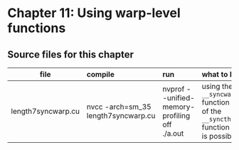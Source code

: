 # Chapter 11: Using warp-level functions

## Source files for this chapter

| file   |      compile      |  run |  what to learn |
|----------|:-------------|:----------------------------|:---------------------------------------------------|
| length7syncwarp.cu |  nvcc -arch=sm_35 length7syncwarp.cu | nvprof --unified-memory-profiling off ./a.out | using the `__syncwarp()` function instead of the `__syncthreads()` function when it is possible|

